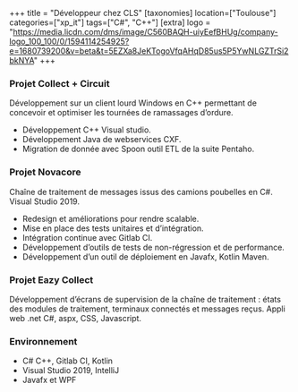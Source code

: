 +++
title = "Développeur chez CLS"
[taxonomies]
location=["Toulouse"]
categories=["xp_it"]
tags=["C#", "C++"]
[extra]
logo = "https://media.licdn.com/dms/image/C560BAQH-uiyEefBHUg/company-logo_100_100/0/1594114254925?e=1680739200&v=beta&t=5EZXa8JeKTogoVfqAHqD85us5P5YwNLGZTrSi2bkNYA"
+++

### Projet Collect + Circuit

Développement sur un client lourd Windows en C++ permettant de concevoir et optimiser les tournées de ramassages d’ordure.

- Développement C++ Visual studio.
- Développement Java de webservices CXF.
- Migration de donnée avec Spoon outil ETL de la suite Pentaho.

### Projet Novacore

Chaîne de traitement de messages issus des camions poubelles en C#. Visual Studio 2019.

- Redesign et améliorations pour rendre scalable.
- Mise en place des tests unitaires et d’intégration.
- Intégration continue avec Gitlab CI.
- Développement d’outils de tests de non-régression et de performance.
- Développement d’un outil de déploiement en Javafx, Kotlin Maven.

### Projet Eazy Collect

Développement d’écrans de supervision de la chaîne de traitement : états des modules de traitement, terminaux connectés et messages reçus. Appli web .net C#, aspx, CSS, Javascript.

### Environnement

- C# C++, Gitlab CI, Kotlin
- Visual Studio 2019, IntelliJ
- Javafx et WPF
